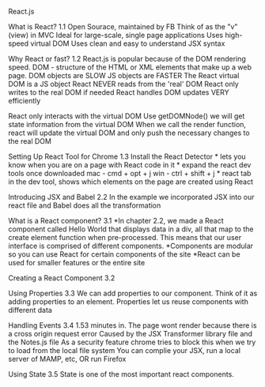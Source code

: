 React.js

What is React? 1.1
Open Sourace, maintained by FB
Think of as the "v" (view)	in MVC
Ideal for large-scale, single page applications
Uses high-speed virtual DOM
Uses clean and easy to understand JSX syntax

Why React or fast? 1.2
React.js is popular because of the DOM rendering speed. 
DOM - structure of the HTML or XML elements that make up a web page.
DOM objects are SLOW
JS objects are FASTER
The React virtual DOM is a JS object
React NEVER reads from the 'real' DOM
React only writes to the real DOM if needed
React handles DOM updates VERY efficiently

React only interacts with the virtual DOM
Use getDOMNode() we will get state information from the virtual DOM
When we call the render function, react will update the virtual DOM and only push the necessary changes to the real DOM

Setting Up React Tool for Chrome 1.3
Install the React Detector
	* lets you know when you are on a page with React code in it
	* expand the react dev tools once downloaded
	mac - cmd + opt + j 
	win - ctrl + shift + j
	* react tab in the dev tool, shows which elements on the page are created using React

Introducing JSX and Babel 2.2
In the example we incorporated JSX into our react file and Babel does all the transformation

What is a React component? 3.1
	*In chapter 2.2, we made a React component called Hello World that displays data in a div, all that map to the create element function when pre-processed. This means that our user interface is comprised of different components.
	*Components are modular so you can use React for certain components of the site
	*React can be used for smaller features or the entire site

Creating a React Component 3.2

Using Properties 3.3
	We can add properties to our component. Think of it as adding properties to an element.
	Properties let us reuse components with different data

Handling Events 3.4
	1.53 minutes in. The page wont render because there is a cross origin request error
		Caused by the JSX Transformer library file and the Notes.js file
		As a security feature chrome tries to block this when we try to load from the local file system
			You can complie your JSX, run a local server of MAMP, etc, OR run Firefox

Using State 3.5
	State is one of the most important react components. 


	

	












